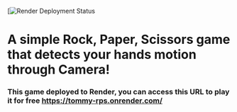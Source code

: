 [![Render Deployment Status](https://github.com/tommycp96/rock-paper-scissors/actions/workflows/main.yml/badge.svg)
# A simple Rock, Paper, Scissors game that detects your hands motion through Camera!

### This game deployed to Render, you can access this URL to play it for free https://tommy-rps.onrender.com/
